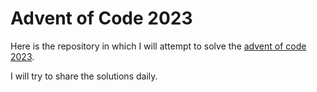 # Advent of Code 2023

Here is the repository in which I will attempt to solve the [advent of code 2023](https://adventofcode.com/2023/about).

I will try to share the solutions daily.